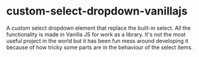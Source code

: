 # custom-select-dropdown-vanillajs
A custom select dropdown element that replace the built-in select. All the functionality is made in Vanilla JS for work as a library.
It's not the most useful project in the world but it has been fun mess around developing it because of how tricky some parts are in the behaviour of the select items.
